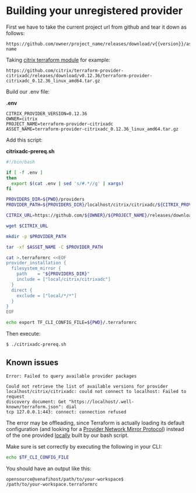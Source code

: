 # Building your unregistered provider


First we have to take the current project url from github
and tear it down as follows:

```
https://github.com/owner/project_name/releases/download/v{{version}}/asset-name
```

Taking [citrix terraform module](https://github.com/citrix/terraform-provider-citrixadc) for example:

```LOG
https://github.com/citrix/terraform-provider-citrixadc/releases/download/v0.12.36/terraform-provider-citrixadc_0.12.36_linux_amd64.tar.gz
```

Build our .env file:

**.env**
```
CITRIX_PROVIDER_VERSION=0.12.36
OWNER=citrix
PROJECT_NAME=terraform-provider-citrixadc
ASSET_NAME=terraform-provider-citrixadc_0.12.36_linux_amd64.tar.gz
```

Add this script:

**citrixadc-prereq.sh**
```BASH
#!/bin/bash

if [ -f .env ]
then
  export $(cat .env | sed 's/#.*//g' | xargs)
fi

PROVIDERS_DIR=${PWD}/providers
PROVIDER_PATH=${PROVIDERS_DIR}/localhost/citrix/citrixadc/${CITRIX_PROVIDER_VERSION}/linux_amd64

CITRIX_URL=https://github.com/${OWNER}/${PROJECT_NAME}/releases/download/v${CITRIX_PROVIDER_VERSION}/${ASSET_NAME}

wget $CITRIX_URL

mkdir -p $PROVIDER_PATH

tar -xf $ASSET_NAME -C $PROVIDER_PATH

cat >.terraformrc <<EOF
provider_installation {
  filesystem_mirror {
    path    = "${PROVIDERS_DIR}"
    include = ["local/citrix/citrixadc"]
  }
  direct {
    exclude = ["local/*/*"]
  }
}
EOF

echo export TF_CLI_CONFIG_FILE=${PWD}/.terraformrc
```

Then execute:

```BASH
$ ./citrixadc-prereq.sh
```

## Known issues

```LOG
Error: Failed to query available provider packages

Could not retrieve the list of available versions for provider
localhost/citrix/citrixadc: could not connect to localhost: Failed to request
discovery document: Get "https://localhost/.well-known/terraform.json": dial
tcp 127.0.0.1:443: connect: connection refused
```

The error may be offleading, since Terraform is actually loading its default configuration (and looking for a [Provider Network Mirror Protocol](https://www.terraform.io/docs/internals/provider-network-mirror-protocol.html)) instead of the one provided [locally](https://www.terraform.io/docs/cli/config/config-file.html#explicit-installation-method-configuration) built by our bash script.

Make sure is set correctly by executing the following in your CLI:

```BASH
echo $TF_CLI_CONFIG_FILE
```

You should have an output like this:

```LOG
opensource@venafihost/path/to/your-workspace$ 
/path/to/your-workspace.terraformrc
```